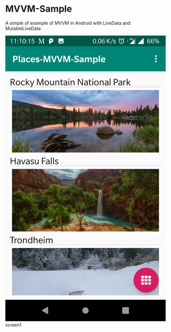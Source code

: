 # MVVM-Sample
A simple of example of MVVM in Android with LiveData and MutableLiveData 

<img src="images/1.png">screen1</img>
